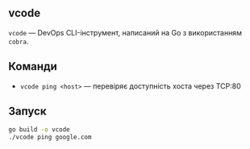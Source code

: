 ## vcode

`vcode` — DevOps CLI-інструмент, написаний на Go з використанням `cobra`.

## Команди

- `vcode ping <host>` — перевіряє доступність хоста через TCP:80

## Запуск

```bash
go build -o vcode
./vcode ping google.com
